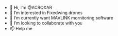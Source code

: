 - 👋 Hi, I’m @ACROXAR
- 👀 I’m interested in Fixedwing drones
- 🌱 I’m currently want MAVLINK mornitoring software
- 💞️ I’m looking to collaborate with you
- 📫 Help me

<!---
ACROXAR/ACROXAR is a ✨ special ✨ repository because its `README.md` (this file) appears on your GitHub profile.
You can click the Preview link to take a look at your changes.
--->
